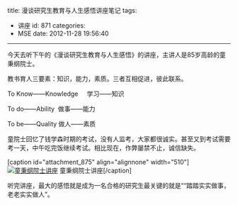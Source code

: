 title: 漫谈研究生教育与人生感悟讲座笔记
tags:
  - 讲座
id: 871
categories:
  - MSE
date: 2012-11-28 19:56:40
---

今天去听下午的《漫谈研究生教育与人生感悟》的讲座，主讲人是85岁高龄的童秉纲院士。

教书育人三要素：知识，能力，素质。三者互相促进，彼此联系。

To Know——Knowledge     学习——知识

To do——Ability  做事——能力

To be——Quality 做人——素质

童院士回忆了钱学森时期的考试，没有人监考，大家都很诚实。甚至又到考试需要考一天，中午吃完饭继续考试。相比现在，作弊屡禁不止，诚信缺失。

[caption id="attachment_875" align="alignnone" width="510"][![童秉纲院士讲座](http://www.zhangmin.name/blog/wp-content/uploads/2012/11/IMG_20121109_164141.jpg "童秉纲院士讲座")](http://www.zhangmin.name/blog/wp-content/uploads/2012/11/IMG_20121109_164141.jpg) 童秉纲院士讲座[/caption]

听完讲座，最大的感悟就是成为一名合格的研究生最关键的就是““踏踏实实做事，老老实实做人”。